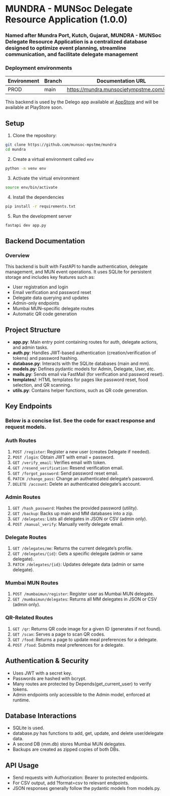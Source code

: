 # MUNDRA - MUNSoc Delegate Resource Application (1.0.0)

### Named after Mundra Port, Kutch, Gujarat, MUNDRA - MUNSoc Delegate Resource Application is a centralized database designed to optimize event planning, streamline communication, and facilitate delegate management

### Deployment environments

| Environment | Branch | Documentation URL                  |
| ----------- | ------ | ---------------------------------- |
| PROD        | main   | https://mundra.munsocietympstme.com/docs |

This backend is used by the Delego app available at
[AppStore](https://apps.apple.com/no/app/delego-mumbai-mun-2024/id1661612842) and will be available at PlayStore soon.

## Setup

1. Clone the repository:

```bash
git clone https://github.com/munsoc-mpstme/mundra
cd mundra
```

2. Create a virtual environment called `env`

```bash
python -m venv env
```

3. Activate the virtual environment

```bash
source env/bin/activate
```

4. Install the dependencies

```bash
pip install -r requirements.txt
```

5. Run the development server

```bash
fastapi dev app.py
```

## Backend Documentation

### Overview

This backend is built with FastAPI to handle authentication, delegate management, and MUN event operations. It uses SQLite for persistent storage and includes key features such as:

 - User registration and login
 - Email verification and password reset
 - Delegate data querying and updates
 - Admin-only endpoints
 - Mumbai MUN–specific delegate routes
 - Automatic QR code generation
 
## Project Structure

 - **app.py**: Main entry point containing routes for auth, delegate actions, and admin tasks.
 - **auth.py**: Handles JWT-based authentication (creation/verification of tokens) and password hashing.
 - **database.py**: Interacts with the SQLite databases (main and mm).
 - **models.py**: Defines pydantic models for Admin, Delegate, User, etc.
 - **mails.py**: Sends email via FastMail (for verification and password reset).
 - **templates/**: HTML templates for pages like password reset, food selection, and QR scanning.
 - **utils.py**: Contains helper functions, such as QR code generation.

## Key Endpoints
### Below is a concise list. See the code for exact response and request models.

### Auth Routes

 1. `POST /register`: Register a new user (creates Delegate if needed).
 2. `POST /login`: Obtain JWT with email + password.
 3. `GET /verify_email`: Verifies email with token.
 4. `GET /resend_verification`: Resend verification email.
 5. `GET /forgot_password`: Send password reset email.
 6. `PATCH /change_pass`: Change an authenticated delegate’s password.
 7. `DELETE /account`: Delete an authenticated delegate’s account.

### Admin Routes

 1. `GET /hash_password`: Hashes the provided password (utility).
 2. `GET /backup`: Backs up main and MM databases into a zip.
 3. `GET /delegates`: Lists all delegates in JSON or CSV (admin only).
 4. `POST /manual_verify`: Manually verify delegate email.

### Delegate Routes

 1. `GET /delegates/me`: Returns the current delegate’s profile.
 2. `GET /delegates/{id}`: Gets a specific delegate (admin or same delegate).
 3. `PATCH /delegates/{id}`: Updates delegate data (admin or same delegate).
 
### Mumbai MUN Routes

 1. `POST /mumbaimun/register`: Register user as Mumbai MUN delegate.
 2. `GET /mumbaimun/delegates`: Returns all MM delegates in JSON or CSV (admin only).

### QR-Related Routes

 1. `GET /qr`: Returns QR code image for a given ID (generates if not found).
 2. `GET /scan`: Serves a page to scan QR codes.
 3. `GET /food`: Returns a page to update meal preferences for a delegate.
 4. `POST /food`: Submits meal preferences for a delegate.

## Authentication & Security
 - Uses JWT with a secret key.
 - Passwords are hashed with bcrypt.
 - Many routes are protected by Depends(get_current_user) to verify tokens.
 - Admin endpoints only accessible to the Admin model, enforced at runtime.

## Database Interactions
 - SQLite is used.
 - database.py has functions to add, get, update, and delete user/delegate data.
 - A second DB (mm.db) stores Mumbai MUN delegates.
 - Backups are created as zipped copies of both DBs.

## API Usage
 - Send requests with Authorization: Bearer <token> to protected endpoints.
 - For CSV output, add ?format=csv to relevant endpoints.
 - JSON responses generally follow the pydantic models from models.py.
